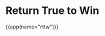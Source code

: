 # Return True to Win

<!-- TODO: link to original -->
<!-- TODO: save to local storage -->

{{app(name="rttw")}}
